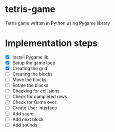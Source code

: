 # tetris-game
Tetris game written in Python using Pygame library

# Implementation steps
- [x] Install Pygame lib
- [x] Setup the game loop
- [x] Creating the grid
- [ ] Creating the blocks
- [ ] Move the blocks
- [ ] Rotate the blocks
- [ ] Checking for collisions
- [ ] Check for completed rows
- [ ] Check for Game over
- [ ] Create User Interface
- [ ] Add score
- [ ] Add next block
- [ ] Add sounds
